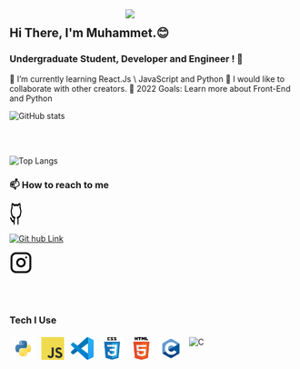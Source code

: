 <img src ="https://media.giphy.com/media/JlVkLKuxRSvLy/giphy.gif" align="right" width="300" heigh="200">

## Hi There, I'm Muhammet.:blush:

 ### Undergraduate Student, Developer and Engineer ! :information_desk_person: 

🌱 I’m currently learning React.Js \ JavaScript and Python 
👯 I would like to collaborate with other creators. 
🥅 2022 Goals: Learn more about Front-End and Python
 
 
![GitHub stats](https://github-readme-stats.vercel.app/api?username=yldrmuhammet&show_icons=true&theme=merko&hide=hack)

 <br>
 <br>

![Top Langs](https://github-readme-stats.vercel.app/api/top-langs/?username=yldrmuhammet&theme=merko&hide=hack)

### 📫 How to reach to me 


<p>

<a href="https://github.com/yldrmuhammet" target="_blank" rel="noopener noreferrer"> <img src="./img/github-light.svg" alt="Git hub Link" height="40" style="vertical-align:top; margin:6px color:white" width= "22" > </a>

<a href="https:///www.linkedin.com/in/muhammet--yildirim" target="_blank" rel="noopener noreferrer"> <img src="./img/
linkedin-light.svg" alt="Git hub Link" height="40" style="vertical-align:top; margin:6px color:white" width= "22"> </a>

<a href="https://www.instagram.com/muhammetyldrm_" target="_blank" rel="noopener noreferrer" width= "22"> <img src="./img/instagram-light.svg" alt="Instagram" height="40" style="vertical-align:top; margin:4px color:white"> </a>
</p>

<br>
<br>


### Tech I Use

<p>
<img src="https://raw.githubusercontent.com/github/explore/80688e429a7d4ef2fca1e82350fe8e3517d3494d/topics/python/python.png" alt="Python" height="40" style="vertical-align:top; margin:4px">
<img src="https://raw.githubusercontent.com/github/explore/80688e429a7d4ef2fca1e82350fe8e3517d3494d/topics/javascript/javascript.png" alt="Javascript" height="40" style="vertical-align:top; margin:4px">
<img src="https://raw.githubusercontent.com/github/explore/80688e429a7d4ef2fca1e82350fe8e3517d3494d/topics/visual-studio-code/visual-studio-code.png" alt="VS Code" height="40" style="vertical-align:top; margin:4px">
 <img src="https://raw.githubusercontent.com/github/explore/80688e429a7d4ef2fca1e82350fe8e3517d3494d/topics/css/css.png" alt="CSS" height="40" style="vertical-align:top; margin:4px">
<img src="https://raw.githubusercontent.com/github/explore/80688e429a7d4ef2fca1e82350fe8e3517d3494d/topics/html/html.png" alt="Html" height="40" style="vertical-align:top; margin:4px">
<img src="https://raw.githubusercontent.com/github/explore/80688e429a7d4ef2fca1e82350fe8e3517d3494d/topics/c/c.png" alt="C" height="40" style="vertical-align:top; margin:4px">
<img src="https://cdn.jsdelivr.net/gh/devicons/devicon/icons/react/react-original.svg" alt="C" height="40" style="vertical-align:top; margin:4px">
</p>